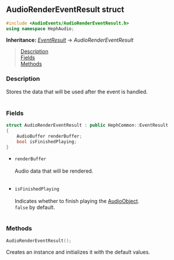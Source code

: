 ## AudioRenderEventResult struct
```c++
#include <AudioEvents/AudioRenderEventResult.h>
using namespace HephAudio;
```
**Inheritance:** *[EventResult](/docs/HephCommon/EventResult.md)* -> *AudioRenderEventResult*

> [Description](#description)<br>
[Fields](#fields)<br>
[Methods](#methods)



### Description
Stores the data that will be used after the event is handled.
<br><br>



### Fields
```c++
struct AudioRenderEventResult : public HephCommon::EventResult
{
    AudioBuffer renderBuffer;
    bool isFinishedPlaying;
}
```

- ``renderBuffer``
<br><br>
Audio data that will be rendered.
<br><br>

- ``isFinishedPlaying``
<br><br>
Indicates whether to finish playing the [AudioObject](/docs/HephAudio/AudioObject.md).<br>
``false`` by default.
<br><br>


### Methods

```c++
AudioRenderEventResult();
```
Creates an instance and initializes it with the default values.

